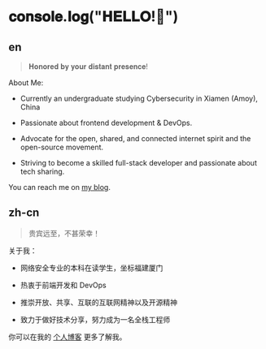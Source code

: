 <!-- <p align="center"> 
  <a href="https://oksanye.com">
  <img src="https://raw.githubusercontent.com/LeavesWebber/LeavesWebber/main/assets/leaveswebber_github.svg">
  </a>
</p> -->
# 𝐜𝐨𝐧𝐬𝐨𝐥𝐞.𝐥𝐨𝐠("𝐇𝐄𝐋𝐋𝐎!👋")

## en

> 𝐇𝐨𝐧𝐨𝐫𝐞𝐝 𝐛𝐲 𝐲𝐨𝐮𝐫 𝐝𝐢𝐬𝐭𝐚𝐧𝐭 𝐩𝐫𝐞𝐬𝐞𝐧𝐜𝐞!  

About Me:  

- Currently an undergraduate studying Cybersecurity in Xiamen (Amoy), China  

- Passionate about frontend development & DevOps.

- Advocate for the open, shared, and connected internet spirit and the open-source movement.  

- Striving to become a skilled full-stack developer and passionate about tech sharing.  

You can reach me on [my blog](https://oksanye.com).  

## zh-cn

> 贵宾远至，不甚荣幸！  

关于我：  

- 网络安全专业的本科在读学生，坐标福建厦门  

- 热衷于前端开发和 DevOps

- 推崇开放、共享、互联的互联网精神以及开源精神

- 致力于做好技术分享，努力成为一名全栈工程师  

你可以在我的 [个人博客](https://oksanye.com) 更多了解我。  
